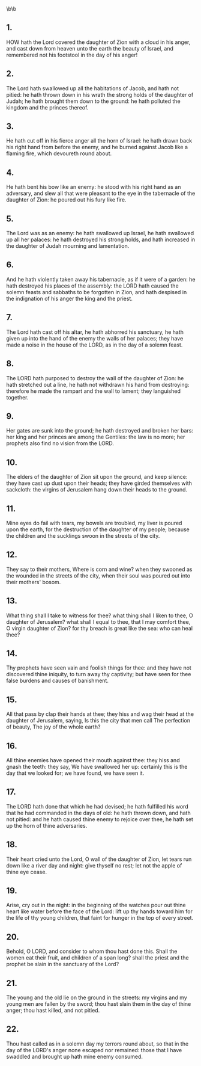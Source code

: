 \b\b
## 1.
HOW hath the Lord covered the daughter of Zion with a cloud in his anger, and cast down from heaven unto the earth the beauty of Israel, and remembered not his footstool in the day of his anger!
## 2.
The Lord hath swallowed up all the habitations of Jacob, and hath not pitied: he hath thrown down in his wrath the strong holds of the daughter of Judah; he hath brought them down to the ground: he hath polluted the kingdom and the princes thereof.
## 3.
He hath cut off in his fierce anger all the horn of Israel: he hath drawn back his right hand from before the enemy, and he burned against Jacob like a flaming fire, which devoureth round about.
## 4.
He hath bent his bow like an enemy: he stood with his right hand as an adversary, and slew all that were pleasant to the eye in the tabernacle of the daughter of Zion: he poured out his fury like fire.
## 5.
The Lord was as an enemy: he hath swallowed up Israel, he hath swallowed up all her palaces: he hath destroyed his strong holds, and hath increased in the daughter of Judah mourning and lamentation.
## 6.
And he hath violently taken away his tabernacle, as if it were of a garden: he hath destroyed his places of the assembly: the LORD hath caused the solemn feasts and sabbaths to be forgotten in Zion, and hath despised in the indignation of his anger the king and the priest.
## 7.
The Lord hath cast off his altar, he hath abhorred his sanctuary, he hath given up into the hand of the enemy the walls of her palaces; they have made a noise in the house of the LORD, as in the day of a solemn feast.
## 8.
The LORD hath purposed to destroy the wall of the daughter of Zion: he hath stretched out a line, he hath not withdrawn his hand from destroying: therefore he made the rampart and the wall to lament; they languished together.
## 9.
Her gates are sunk into the ground; he hath destroyed and broken her bars: her king and her princes are among the Gentiles: the law is no more; her prophets also find no vision from the LORD.
## 10.
The elders of the daughter of Zion sit upon the ground, and keep silence: they have cast up dust upon their heads; they have girded themselves with sackcloth: the virgins of Jerusalem hang down their heads to the ground.
## 11.
Mine eyes do fail with tears, my bowels are troubled, my liver is poured upon the earth, for the destruction of the daughter of my people; because the children and the sucklings swoon in the streets of the city.
## 12.
They say to their mothers, Where is corn and wine?  when they swooned as the wounded in the streets of the city, when their soul was poured out into their mothers' bosom.
## 13.
What thing shall I take to witness for thee?  what thing shall I liken to thee, O daughter of Jerusalem?  what shall I equal to thee, that I may comfort thee, O virgin daughter of Zion?  for thy breach is great like the sea: who can heal thee?
## 14.
Thy prophets have seen vain and foolish things for thee: and they have not discovered thine iniquity, to turn away thy captivity; but have seen for thee false burdens and causes of banishment.
## 15.
All that pass by clap their hands at thee; they hiss and wag their head at the daughter of Jerusalem, saying, Is this the city that men call The perfection of beauty, The joy of the whole earth?
## 16.
All thine enemies have opened their mouth against thee: they hiss and gnash the teeth: they say, We have swallowed her up: certainly this is the day that we looked for; we have found, we have seen it.
## 17.
The LORD hath done that which he had devised; he hath fulfilled his word that he had commanded in the days of old: he hath thrown down, and hath not pitied: and he hath caused thine enemy to rejoice over thee, he hath set up the horn of thine adversaries.
## 18.
Their heart cried unto the Lord, O wall of the daughter of Zion, let tears run down like a river day and night: give thyself no rest; let not the apple of thine eye cease.
## 19.
Arise, cry out in the night: in the beginning of the watches pour out thine heart like water before the face of the Lord: lift up thy hands toward him for the life of thy young children, that faint for hunger in the top of every street.
## 20.
Behold, O LORD, and consider to whom thou hast done this.  Shall the women eat their fruit, and children of a span long?  shall the priest and the prophet be slain in the sanctuary of the Lord?
## 21.
The young and the old lie on the ground in the streets: my virgins and my young men are fallen by the sword; thou hast slain them in the day of thine anger; thou hast killed, and not pitied.
## 22.
Thou hast called as in a solemn day my terrors round about, so that in the day of the LORD's anger none escaped nor remained: those that I have swaddled and brought up hath mine enemy consumed.
